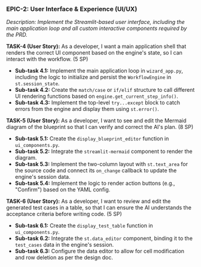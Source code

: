 ### **EPIC-2: User Interface & Experience (UI/UX)**

*Description: Implement the Streamlit-based user interface, including the main application loop and all custom interactive components required by the PRD.*

**TASK-4 (User Story):** As a developer, I want a main application shell that renders the correct UI component based on the engine's state, so I can interact with the workflow. (5 SP)

* **Sub-task 4.1:** Implement the main application loop in `wizard_app.py`, including the logic to initialize and persist the `WorkflowEngine` in `st.session_state`.
* **Sub-task 4.2:** Create the `match/case` or `if/elif` structure to call different UI rendering functions based on `engine.get_current_step_info()`.
* **Sub-task 4.3:** Implement the top-level `try...except` block to catch errors from the engine and display them using `st.error()`.

**TASK-5 (User Story):** As a developer, I want to see and edit the Mermaid diagram of the blueprint so that I can verify and correct the AI's plan. (8 SP)

* **Sub-task 5.1:** Create the `display_blueprint_editor` function in `ui_components.py`.
* **Sub-task 5.2:** Integrate the `streamlit-mermaid` component to render the diagram.
* **Sub-task 5.3:** Implement the two-column layout with `st.text_area` for the source code and connect its `on_change` callback to update the engine's session data.
* **Sub-task 5.4:** Implement the logic to render action buttons (e.g., "Confirm") based on the YAML config.

**TASK-6 (User Story):** As a developer, I want to review and edit the generated test cases in a table, so that I can ensure the AI understands the acceptance criteria before writing code. (5 SP)

* **Sub-task 6.1:** Create the `display_test_table` function in `ui_components.py`.
* **Sub-task 6.2:** Integrate the `st.data_editor` component, binding it to the `test_cases` data in the engine's session.
* **Sub-task 6.3:** Configure the data editor to allow for cell modification and row deletion as per the design doc.
